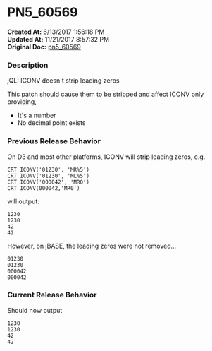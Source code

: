 # PN5_60569

**Created At:** 6/13/2017 1:56:18 PM  
**Updated At:** 11/21/2017 8:57:32 PM  
**Original Doc:** [pn5_60569](https://docs.jbase.com/36526-5-6-2-release-notes/pn5_60569)  


### Description

jQL: ICONV doesn't strip leading zeros

This patch should cause them to be stripped and affect ICONV only providing,

- It's a number
- No decimal point exists




### Previous Release Behavior

On D3 and most other platforms, ICONV will strip leading zeros, e.g.

```
CRT ICONV('01230', 'MR%5')
CRT ICONV('01230', 'ML%5')
CRT ICONV('000042', 'MR0')
CRT ICONV(000042,'MR0')
```

will output:

```
1230
1230
42
42
```

However, on jBASE, the leading zeros were not removed...

```
01230
01230
000042
000042
```



### Current Release Behavior

Should now output

```
1230
1230
42
42
```
